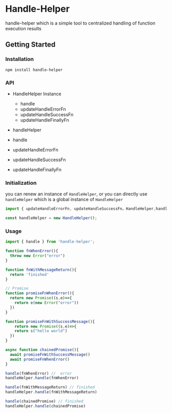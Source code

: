
# Handle-Helper

handle-helper which is a simple tool to centralized handling of function execution results

## Getting Started

### Installation

```console
npm install handle-helper
```

### API

- HandleHelper Instance

  - handle
  - updateHandleErrorFn
  - updateHandleSuccessFn
  - updateHandleFinallyFn
  
- handleHelper
- handle
- updateHandleErrorFn
- updateHandleSuccessFn
- updateHandleFinallyFn

### Initialization

  you can renew an instance of `HandleHelper`, or you can directly use `handleHelper` which is a global instance of `HandleHelper`

```js
import { updateHandleErrorFn, updateHandleSuccessFn，HandleHelper,handleHelper } from 'handle-helper';

const handleHelper = new HandleHelper();

```

### Usage

```javascript
import { handle } from 'handle-helper';

function fnWhenError(){
  throw new Error("error")
}

function fnWithMessageReturn(){
  return 'finished'
}

// Promise
function promiseFnWhenError(){
  return new Promise((s,e)=>{
    return e(new Error("error"))
  })
}

function promiseFnWithSuccessMessage(){
    return new Promise((s,e)=>{
    return s("hello world")
  })
}

async function chainedPromise(){
  await promiseFnWithSuccessMessage()
  await promiseFnWhenError()
}

handle(fnWhenError) //  error
handleHelper.handle(fnWhenError)

handle(fnWithMessageReturn) // finished
handleHelper.handle(fnWithMessageReturn)

handle(chainedPromise) // finished
handleHelper.handle(chainedPromise)
```
